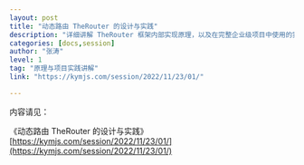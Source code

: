 ```yaml
---
layout: post  
title: "动态路由 TheRouter 的设计与实践"  
description: "详细讲解 TheRouter 框架内部实现原理，以及在完整企业级项目中使用的实践效果。这篇文章是我在 2022【GIAC 全球互联网架构大会】分享时所讲内容的文字版本，修改删减了演讲时的冗余言语，现开放给大家阅读，希望能给买不到票参加分享的 开源实验室 读者带来帮助。   "  
categories: [docs,session]  
author: "张涛"  
level: 1  
tag: "原理与项目实践讲解"   
link: "https://kymjs.com/session/2022/11/23/01/"  

---
```


内容请见： 

《动态路由 TheRouter 的设计与实践》  
[https://kymjs.com/session/2022/11/23/01/](https://kymjs.com/session/2022/11/23/01/)